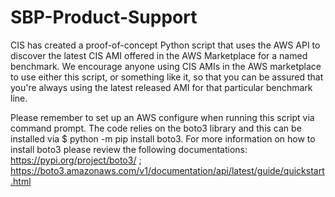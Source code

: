 # SBP-Product-Support
CIS has created a proof-of-concept Python script that uses the AWS API to discover the latest CIS AMI offered in the AWS Marketplace for a named benchmark. 
We encourage anyone using CIS AMIs in the AWS marketplace to use either this script, or something like it, so that you can be assured that you're always using the latest released AMI for that particular benchmark line.

Please remember to set up an AWS configure when running this script via command prompt. The code relies on the boto3 library and this can be installed via $ python -m pip install boto3.
For more information on how to install boto3 please review the following documentations: https://pypi.org/project/boto3/ ; https://boto3.amazonaws.com/v1/documentation/api/latest/guide/quickstart.html
